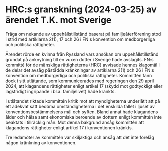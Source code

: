 # HRC:s granskning (2024-03-25) av ärendet T.K. mot Sverige

Fråga om nekande av uppehållstillstånd baserat på familjeåterförening stod i strid med artiklarna 2(1), 17 och 26 i FN:s konvention om medborgerliga och politiska rättigheter.

Ärendet rörde en kvinna från Ryssland vars ansökan om uppehållstillstånd grundat på anknytning till en vuxen dotter i Sverige hade avslagits. FN:s kommitté för de mänskliga rättigheterna (HRC) avvisade hennes klagomål i de delar det avsåg påstådda kränkningar av artiklarna 2(1) och 26 i FN:s konvention om medborgerliga och politiska rättigheter. Kommittén fann dock i sitt utlåtande, som kommunicerades med regeringen den 29 april 2024, att klagandens rättigheter enligt artikel 17 (skydd mot godtyckligt eller lagstridigt ingripande i bl.a. familjelivet) hade kränkts.

I utlåtandet riktade kommittén kritik mot att myndigheterna underlåtit att på ett adekvat sätt bedöma omständigheterna i det enskilda fallet i ljuset av konventionsbestämmelsens mål och syften. Bland annat hade klagandens ålder och hälsa samt ekonomiska beroende av dottern enligt kommittén inte beaktats i tillräcklig mån. Mot denna bakgrund ansåg kommittén att klagandens rättigheter enligt artikel 17 i konventionen kränkts.

Tre ledamöter av kommittén var skiljaktiga och ansåg att det inte förelåg någon kränkning av konventionen.
